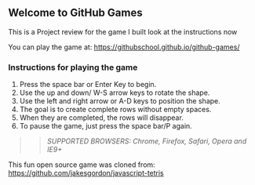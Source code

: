 ## Welcome to GitHub Games

This is a Project review for the game I built look at the instructions now

You can play the game at: https://githubschool.github.io/github-games/

### Instructions for playing the game

1. Press the space bar or Enter Key to begin.
2. Use the up and down/ W-S arrow keys to rotate the shape.
3. Use the left and right arrow or A-D keys to position the shape.
4. The goal is to create complete rows without empty spaces.
5. When they are completed, the rows will disappear.
6. To pause the game, just press the space bar/P again.

>> _*SUPPORTED BROWSERS*: Chrome, Firefox, Safari, Opera and IE9+_

This fun open source game was cloned from: https://github.com/jakesgordon/javascript-tetris
